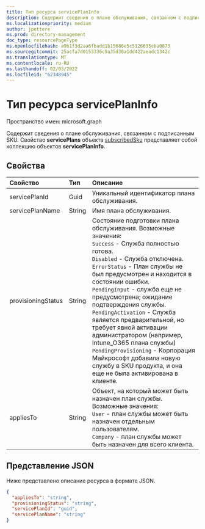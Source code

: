 ```yaml
---
title: Тип ресурса servicePlanInfo
description: Содержит сведения о плане обслуживания, связанном с подписанным SKU. Свойство **servicePlans** объекта subscribedSku представляет собой коллекцию объектов **servicePlanInfo**.
ms.localizationpriority: medium
author: jpettere
ms.prod: directory-management
doc_type: resourcePageType
ms.openlocfilehash: a9b1f3d2aa6fbadd1b15686e5c5126635cba0873
ms.sourcegitcommit: 25acfa7d0153336c9a35d30a1dd422aeadc1342c
ms.translationtype: MT
ms.contentlocale: ru-RU
ms.lasthandoff: 02/03/2022
ms.locfileid: "62348945"
---
```

# <a name="serviceplaninfo-resource-type"></a>Тип ресурса servicePlanInfo

Пространство имен: microsoft.graph

Содержит сведения о плане обслуживания, связанном с подписанным SKU. Свойство **servicePlans** объекта [subscribedSku](subscribedsku.md) представляет собой коллекцию объектов **servicePlanInfo**.


## <a name="properties"></a>Свойства
| Свойство     | Тип   |Описание|
|:---------------|:--------|:----------|
|servicePlanId|Guid|Уникальный идентификатор плана обслуживания.|
|servicePlanName|String|Имя плана обслуживания.|
|provisioningStatus|String|Состояние подготовки плана обслуживания. Возможные значения:<br/>`Success` - Служба полностью готова.<br/>`Disabled` - Служба отключена.<br/>`ErrorStatus` - План службы не был предусмотрен и находится в состоянии ошибки.<br/>`PendingInput` - служба еще не предусмотрена; ожидание подтверждения службы.<br/>`PendingActivation` - Служба является предварительной, но требует явной активации администратором (например, Intune_O365 плана службы)<br/>`PendingProvisioning` - Корпорация Майкрософт добавила новую службу в SKU продукта, и она еще не была активирована в клиенте.|
|appliesTo|String|Объект, на который может быть назначен план службы. Возможные значения:<br/>`User` - план службы может быть назначен отдельным пользователям.<br/>`Company` - план службы может быть назначен для всего клиента.|

## <a name="json-representation"></a>Представление JSON

Ниже представлено описание ресурса в формате JSON.

<!-- {
  "blockType": "resource",
  "optionalProperties": [

  ],
  "@odata.type": "microsoft.graph.servicePlanInfo"
}-->

```json
{
  "appliesTo": "string",
  "provisioningStatus": "string",
  "servicePlanId": "guid",
  "servicePlanName": "string"
}

```

<!-- uuid: 8fcb5dbc-d5aa-4681-8e31-b001d5168d79
2015-10-25 14:57:30 UTC -->
<!-- {
  "type": "#page.annotation",
  "description": "servicePlanInfo resource",
  "keywords": "",
  "section": "documentation",
  "tocPath": ""
}-->

